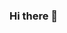 ### Hi there 👋

<!--
**Joana-Mansa/joana-mansa** is a ✨ _special_ ✨ repository because its `README.md` (this file) appears on your GitHub profile.

Here are some ideas to get you started:

- 🔭 I’m currently pursuing a master of Science in Medical Imaging and Applications
- 🌱 I’m currently learning medical image-processing methods
- 👯 I’m looking to collaborate on data science projects, open source projects as well as projects for making education accessible
- 🤔 I’m looking for help with good courses on Computer vision
- 💬 Ask me about data communities in Ghana/Africa, health and medical technology
- 📫 How to reach me: [Medium](https://medium.com/@joo-mansa), [LinkedIn)(https://www.linkedin.com/in/joana-owusu-appiah-8751a9166/)
- 😄 Pronouns: she/ her
- ⚡ Fun fact: I wish I could skip the commuting part of traveling.
-->
